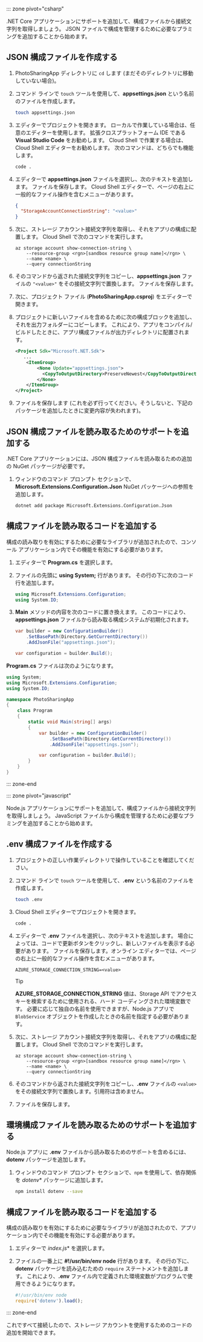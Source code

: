 ::: zone pivot="csharp" 

.NET Core アプリケーションにサポートを追加して、構成ファイルから接続文字列を取得しましょう。 JSON ファイルで構成を管理するために必要なプラミングを追加することから始めます。

## <a name="create-a-json-configuration-file"></a>JSON 構成ファイルを作成する

1. PhotoSharingApp ディレクトリに `cd` します (まだそのディレクトリに移動していない場合)。

1. コマンド ラインで `touch` ツールを使用して、**appsettings.json** という名前のファイルを作成します。

    ```bash
    touch appsettings.json
    ```

1. エディターでプロジェクトを開きます。 ローカルで作業している場合は、任意のエディターを使用します。 拡張クロスプラットフォーム IDE である **Visual Studio Code** をお勧めします。 Cloud Shell で作業する場合は、Cloud Shell エディターをお勧めします。 次のコマンドは、どちらでも機能します。

    ```bash
    code .
    ```

1. エディターで **appsettings.json** ファイルを選択し、次のテキストを追加します。 ファイルを保存します。 Cloud Shell エディターで、ページの右上に一般的なファイル操作を含むメニューがあります。

    ```json
    {
      "StorageAccountConnectionString": "<value>"
    }
    ```

1. 次に、ストレージ アカウント接続文字列を取得し、それをアプリの構成に配置します。 Cloud Shell で次のコマンドを実行します。

    ```azurecli
    az storage account show-connection-string \
        --resource-group <rgn>[sandbox resource group name]</rgn> \
        --name <name> \
        --query connectionString
    ```

1. そのコマンドから返された接続文字列をコピーし、**appsettings.json** ファイルの `"<value>"` をその接続文字列で置換します。 ファイルを保存します。

1. 次に、プロジェクト ファイル (**PhotoSharingApp.csproj**) をエディターで開きます。

1. プロジェクトに新しいファイルを含めるために次の構成ブロックを追加し、それを出力フォルダーにコピーします。 これにより、アプリをコンパイル/ビルドしたときに、アプリ構成ファイルが出力ディレクトリに配置されます。

    ```xml
    <Project Sdk="Microsoft.NET.Sdk">
       ...
        <ItemGroup>
            <None Update="appsettings.json">
              <CopyToOutputDirectory>PreserveNewest</CopyToOutputDirectory>
            </None>
        </ItemGroup>
    </Project>
    ```

1. ファイルを保存します  (これを必ず行ってください。そうしないと、下記のパッケージを追加したときに変更内容が失われます)。

## <a name="add-support-to-read-a-json-configuration-file"></a>JSON 構成ファイルを読み取るためのサポートを追加する

.NET Core アプリケーションには、JSON 構成ファイルを読み取るための追加の NuGet パッケージが必要です。

1. ウィンドウのコマンド プロンプト セクションで、**Microsoft.Extensions.Configuration.Json** NuGet パッケージへの参照を追加します。

    ```bash
    dotnet add package Microsoft.Extensions.Configuration.Json
    ```

## <a name="add-code-to-read-the-configuration-file"></a>構成ファイルを読み取るコードを追加する

構成の読み取りを有効にするために必要なライブラリが追加されたので、コンソール アプリケーション内でその機能を有効にする必要があります。

1. エディターで **Program.cs** を選択します。

1. ファイルの先頭に **using System;** 行があります。 その行の下に次のコード行を追加します。

    ```csharp
    using Microsoft.Extensions.Configuration;
    using System.IO;
    ```

1. **Main** メソッドの内容を次のコードに置き換えます。 このコードにより、**appsettings.json** ファイルから読み取る構成システムが初期化されます。

    ```csharp
    var builder = new ConfigurationBuilder()
        .SetBasePath(Directory.GetCurrentDirectory())
        .AddJsonFile("appsettings.json");

    var configuration = builder.Build();
    ```

**Program.cs** ファイルは次のようになります。

```csharp
using System;
using Microsoft.Extensions.Configuration;
using System.IO;

namespace PhotoSharingApp
{
    class Program
    {
        static void Main(string[] args)
        {
            var builder = new ConfigurationBuilder()
                .SetBasePath(Directory.GetCurrentDirectory())
                .AddJsonFile("appsettings.json");

            var configuration = builder.Build();
        }
    }
}
```

::: zone-end

::: zone pivot="javascript"

Node.js アプリケーションにサポートを追加して、構成ファイルから接続文字列を取得しましょう。 JavaScript ファイルから構成を管理するために必要なプラミングを追加することから始めます。

## <a name="create-a-env-configuration-file"></a>.env 構成ファイルを作成する

1. プロジェクトの正しい作業ディレクトリで操作していることを確認してください。

1. コマンド ラインで `touch` ツールを使用して、**.env** という名前のファイルを作成します。

    ```bash
    touch .env
    ```

1. Cloud Shell エディターでプロジェクトを開きます。

    ```bash
    code .
    ```

1. エディターで **.env** ファイルを選択し、次のテキストを追加します。 場合によっては、コードで更新ボタンをクリックし、新しいファイルを表示する必要があります。 ファイルを保存します。オンライン エディターでは、ページの右上に一般的なファイル操作を含むメニューがあります。

    ```
    AZURE_STORAGE_CONNECTION_STRING=<value>
    ```

    > [!TIP]
    > **AZURE_STORAGE_CONNECTION_STRING** 値は、Storage API でアクセス キーを検索するために使用される、ハード コーディングされた環境変数です。 必要に応じて独自の名前を使用できますが、Node.js アプリで `BlobService` オブジェクトを作成したときの名前を指定する必要があります。

1. 次に、ストレージ アカウント接続文字列を取得し、それをアプリの構成に配置します。 Cloud Shell で次のコマンドを実行します。

    ```azurecli
    az storage account show-connection-string \
        --resource-group <rgn>[sandbox resource group name]</rgn> \
        --name <name> \
        --query connectionString
    ```

1. そのコマンドから返された接続文字列をコピーし、**.env** ファイルの `<value>` をその接続文字列で置換します。引用符は含めません。

1. ファイルを保存します。

## <a name="add-support-to-read-an-environment-configuration-file"></a>環境構成ファイルを読み取るためのサポートを追加する

Node.js アプリに **.env** ファイルから読み取るためのサポートを含めるには、**dotenv** パッケージを追加します。

1. ウィンドウのコマンド プロンプト セクションで、`npm` を使用して、依存関係を *dotenv** パッケージに追加します。

    ```bash
    npm install dotenv --save
    ```

## <a name="add-code-to-read-the-configuration-file"></a>構成ファイルを読み取るコードを追加する

構成の読み取りを有効にするために必要なライブラリが追加されたので、アプリケーション内でその機能を有効にする必要があります。

1. エディターで *index.js** を選択します。

1. ファイルの一番上に **#!/usr/bin/env node** 行があります。 その行の下に、**dotenv** パッケージを読み込むための `require` ステートメントを追加します。 これにより、**.env** ファイル内で定義された環境変数がプログラムで使用できるようになります。

    ```javascript
    #!/usr/bin/env node
    require('dotenv').load();

    ```
::: zone-end

これですべて接続したので、ストレージ アカウントを使用するためのコードの追加を開始できます。

